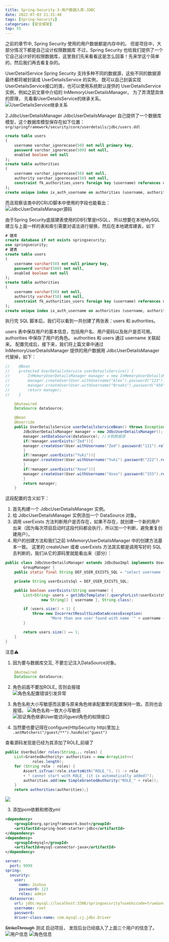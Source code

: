 ```yaml
---
title: Spring-Security-3-用户数据入库-JDBC
date: 2022-07-03 21:31:48
tags: [Spring-Security]
categories: [安全框架]
top: 55
---
```


之前的章节中, Spring Security 使用的用户数据都是内存中的。 但是项目中，大部分情况下都是自己设计权限数据库
不过，Spring Security 也给我们提供了一个它自己设计好的权限数据库，这里我们先来看看这是怎么回事！先来学这个简单的，然后我们再去看复杂的。


UserDetailService
Spring Security 支持多种不同的数据源，这些不同的数据源最终都将被封装成 UserDetailsService 的实例，
既可以自己封装实现UserDetailsService接口的类，也可以使用系统默认提供的 UserDetailsService 实例，例如之前文章中介绍的 InMemoryUserDetailsManager。
为了弄清楚具体的原理， 先看看UserDetailsService的继承关系。
![UserDetailsService继承关系](Spring-Security-3-用户数据入库-JDBC/UserDetailsService继承关系.png)

2.JdbcUserDetailsManager
JdbcUserDetailsManager 自己提供了一个数据库模型，这个数据库模型保存在如下位置：
`org/springframework/security/core/userdetails/jdbc/users.ddl`

```sql
create table users
(
    username varchar_ignorecase(50) not null primary key,
    password varchar_ignorecase(500) not null,
    enabled boolean not null
);
create table authorities
(
    username varchar_ignorecase(50) not null,
    authority varchar_ignorecase(50) not null,
    constraint fk_authorities_users foreign key (username) references users (username)
);
create unique index ix_auth_username on authorities (username, authority);
```
而且观察该类中的CRUD脚本中使用的字段也能看出：
![JdbcUserDetailsManager源码](Spring-Security-3-用户数据入库-JDBC/JdbcUserDetailsManager源码.png)

由于Spring Security底层建表使用的DB引擎是HSQL， 所以想要在本地MySQL建立与上面一样的表和索引需要对语法进行替换，然后在本地建库建表，如下
```sql
# 建库
create database if not exists springsecurity;
use springsecurity;
# 建表
create table users
(
    username varchar(50) not null primary key,
    password varchar(500) not null,
    enabled boolean not null
);
create table authorities
(
    username varchar(50) not null,
    authority varchar(50) not null,
    constraint fk_authorities_users foreign key (username) references users (username)
);
create unique index ix_auth_username on authorities (username, authority);
```
执行完 SQL 脚本后，我们可以看到一共创建了两张表：users 和 authorities。

users 表中保存用户的基本信息，包括用户名、用户密码以及账户是否可用。
authorities 中保存了用户的角色。
authorities 和 users 通过 username 关联起来。
配置完成后，接下来，我们将上篇文章中通过 InMemoryUserDetailsManager 提供的用户数据用 JdbcUserDetailsManager 代替掉，如下：
```java
//    @Bean
//    protected UserDetailsService userDetailsService() {
//        InMemoryUserDetailsManager manager = new InMemoryUserDetailsManager();
//        manager.createUser(User.withUsername("Alex").password("123").roles("admin").build());
//        manager.createUser(User.withUsername("Brooks").password("456").roles("user").build());
//        return manager;
//    }

    @Autowired
    DataSource dataSource;

    @Bean
    @Override
    public UserDetailsService userDetailsServiceBean() throws Exception {
        JdbcUserDetailsManager manager = new JdbcUserDetailsManager();
        manager.setDataSource(dataSource); //关联数据源
        if(!manager.userExists("Zed")){
        manager.createUser(User.withUsername("Zed").password("111").roles("ADMIN").build());
        }
        if(!manager.userExists("Yuki")){
        manager.createUser(User.withUsername("Yuki").password("222").roles("USER").build());
        }
        if(!manager.userExists("Xoxo")){
        manager.createUser(User.withUsername("Xoxo").password("333").roles("GUEST").build());
        }
        return manager;
    }
```
这段配置的含义如下：

1. 首先构建一个 JdbcUserDetailsManager 实例。
2. 给 JdbcUserDetailsManager 实例添加一个 DataSource 对象。
3. 调用 userExists 方法判断用户是否存在，如果不存在，就创建一个新的用户出来（因为每次项目启动时这段代码都会执行，所以加一个判断，避免重复创建用户）。
4. 用户的创建方法和我们之前 InMemoryUserDetailsManager 中的创建方法基本一致。
这里的 createUser 或者 userExists 方法其实都是调用写好的 SQL 去判断的，我们从它的源码里就能看出来（部分）：

```java
public class JdbcUserDetailsManager extends JdbcDaoImpl implements UserDetailsManager,
		GroupManager {
	public static final String DEF_USER_EXISTS_SQL = "select username from users where username = ?";

	private String userExistsSql = DEF_USER_EXISTS_SQL;

	public boolean userExists(String username) {
		List<String> users = getJdbcTemplate().queryForList(userExistsSql,
				new String[] { username }, String.class);

		if (users.size() > 1) {
			throw new IncorrectResultSizeDataAccessException(
					"More than one user found with name '" + username + "'", 1);
		}

		return users.size() == 1;
	}
}
```

注意⚠️ 
1. 因为要与数据库交互, 不要忘记注入DataSource对象。
```java
    @Autowired
    DataSource dataSource;
```
2. 角色前面不要加ROLE_ 否则会报错  
![角色名配置错误引发异常](Spring-Security-3-用户数据入库-JDBC/角色名配置错误引发异常.png)

3. 角色名称大小写敏感而且要与原来角色继承配置里的配置保持一致。否则也会报错。
![角色名称一致大小写敏感](Spring-Security-3-用户数据入库-JDBC/角色名称一致大小写敏感.png)
![验证角色继承User能访问guest角色的权限接口](Spring-Security-3-用户数据入库-JDBC/验证角色继承.png)

4. 当然要也要记得在configure(HttpSecurity http)里加上 `.antMatchers("/guest/**").hasRole("guest")`




查看源码发现是已经为其添加了ROLE_前缀了
````java
public UserBuilder roles(String... roles) {
    List<GrantedAuthority> authorities = new ArrayList<>(
            roles.length);
    for (String role : roles) {
        Assert.isTrue(!role.startsWith("ROLE_"), () -> role
        + " cannot start with ROLE_ (it is automatically added)");
        authorities.add(new SimpleGrantedAuthority("ROLE_" + role));
    }
    return authorities(authorities);}
````
![](Spring-Security-3-用户数据入库-JDBC/角色名异常源码原理.png)

3. 添加pom依赖和修改yml
```xml
<dependency>
    <groupId>org.springframework.boot</groupId>
    <artifactId>spring-boot-starter-jdbc</artifactId>
</dependency>
<dependency>
    <groupId>mysql</groupId>
    <artifactId>mysql-connector-java</artifactId>
</dependency>
```

```yaml
server:
  port: 9999
spring:
  security:
    user:
      name: Joshua
      password: 123
      roles: admin
  datasource:
    url: jdbc:mysql://localhost:3306/springsecurity?useUnicode=true&serverTimezone=Asia/Shanghai&characterEncoding=utf-8&zeroDateTimeBehavior=convertToNull&useSSL=false
    username: root
    password:
    driver-class-name: com.mysql.cj.jdbc.Driver
```
~~StrikeThrough~~
测试
启动项目， 发现后台已经插入了上面三个用户的信息了。
![用户信息](Spring-Security-3-用户数据入库-JDBC/用户信息.png)
![角色信息](Spring-Security-3-用户数据入库-JDBC/角色信息.png)

